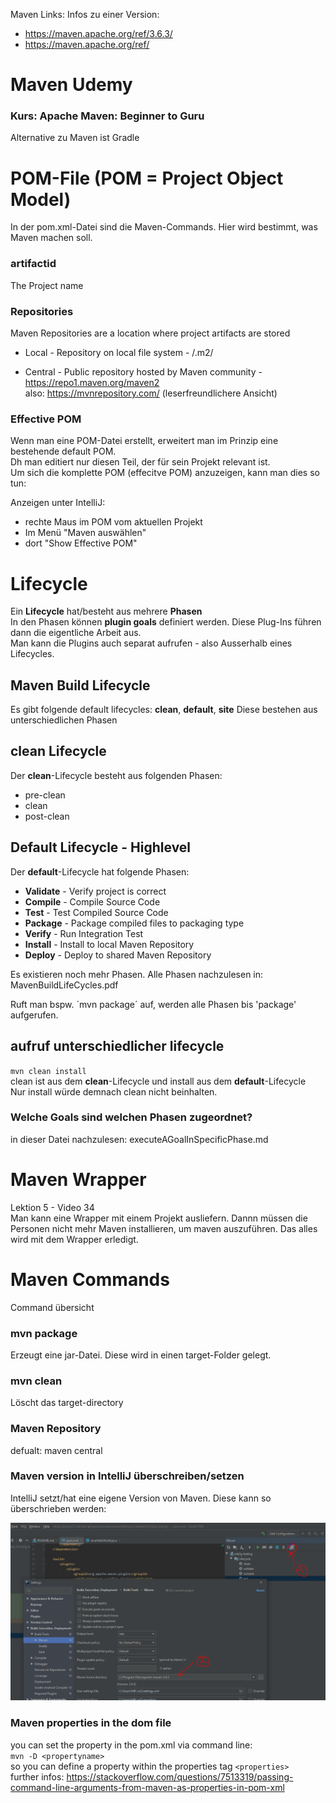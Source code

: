 Maven Links:
Infos zu einer Version: 
- https://maven.apache.org/ref/3.6.3/   
- https://maven.apache.org/ref/

# Maven Udemy
### Kurs: Apache Maven: Beginner to Guru    

Alternative zu Maven ist Gradle    

# POM-File (POM = Project Object Model)
In der pom.xml-Datei sind die Maven-Commands. Hier wird bestimmt, was Maven machen soll.

### artifactid
The Project name

### Repositories
Maven Repositories are a location where project artifacts are stored    

- Local - Repository on local file system - <user home>/.m2/ 
  
- Central - Public repository hosted by Maven community - https://repo1.maven.org/maven2     
also: https://mvnrepository.com/ (leserfreundlichere Ansicht)

### Effective POM
Wenn man eine POM-Datei erstellt, erweitert man im Prinzip eine bestehende default POM.    
Dh man editiert nur diesen Teil, der für sein Projekt relevant ist.    
Um sich die komplette POM (effecitve POM) anzuzeigen, kann man dies so tun:    

Anzeigen unter IntelliJ: 
- rechte Maus im POM vom aktuellen Projekt    
- Im Menü "Maven auswählen"
- dort "Show Effective POM"

# Lifecycle
Ein __Lifecycle__ hat/besteht aus mehrere __Phasen__    
In den Phasen können __plugin goals__ definiert werden.
Diese Plug-Ins führen dann die eigentliche Arbeit aus.    
Man kann die Plugins auch separat aufrufen - also Ausserhalb eines Lifecycles.   



## Maven Build Lifecycle
Es gibt folgende default lifecycles: __clean__, __default__, __site__
Diese bestehen aus unterschiedlichen Phasen    

## clean Lifecycle
Der __clean__-Lifecycle besteht aus folgenden Phasen:
- pre-clean
- clean
- post-clean

## Default Lifecycle - Highlevel
Der __default__-Lifecycle hat folgende Phasen:    

- __Validate__ - Verify project is correct
- __Compile__ - Compile Source Code
- __Test__ - Test Compiled Source Code
- __Package__ - Package compiled files to packaging type
- __Verify__ - Run Integration Test
- __Install__ - Install to local Maven Repository
- __Deploy__ - Deploy to shared Maven Repository

Es existieren noch mehr Phasen. Alle Phasen nachzulesen in: MavenBuildLifeCycles.pdf

Ruft man bspw. ´mvn package´ auf, werden alle Phasen bis 'package' aufgerufen.

## aufruf unterschiedlicher lifecycle
`mvn clean install`    
clean ist aus dem __clean__-Lifecycle und install aus dem __default__-Lifecycle    
Nur install würde demnach clean nicht beinhalten.

### Welche Goals sind welchen Phasen zugeordnet?
in dieser Datei nachzulesen: executeAGoalInSpecificPhase.md

# Maven Wrapper
Lektion 5 - Video 34    
Man kann eine Wrapper mit einem Projekt ausliefern. Dannn müssen die Personen nicht mehr Maven installieren, um maven auszuführen. Das alles wird mit dem Wrapper erledigt.


# Maven Commands
Command übersicht

### mvn package
Erzeugt eine jar-Datei. Diese wird in einen target-Folder gelegt.   

### mvn clean
Löscht das target-directory

### Maven Repository
defualt: maven central

### Maven version in IntelliJ überschreiben/setzen
IntelliJ setzt/hat eine eigene Version von Maven. Diese kann so überschrieben werden:

![maven intellij](img/SettingMavenVersionInIntelliJ.PNG)

### Maven properties in the dom file
you can set the property in the pom.xml via command line:     
`mvn -D <propertyname>`    
so you can define a property within the properties tag `<properties>`     
further infos: https://stackoverflow.com/questions/7513319/passing-command-line-arguments-from-maven-as-properties-in-pom-xml     










